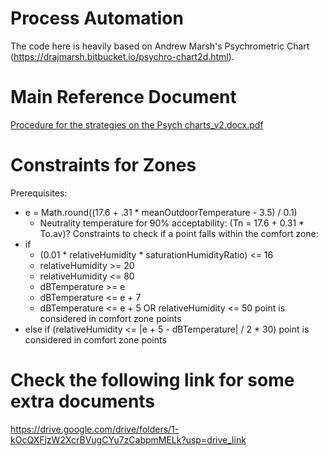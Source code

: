 # Process Automation 
The code here is heavily based on Andrew Marsh's Psychrometric Chart (https://drajmarsh.bitbucket.io/psychro-chart2d.html).

# Main Reference Document
[Procedure for the strategies on the Psych charts_v2.docx.pdf](Procedure%20for%20the%20strategies%20on%20the%20Psych%20charts_v2.docx.pdf)

# Constraints for Zones
Prerequisites:
- e = Math.round((17.6 + .31 * meanOutdoorTemperature - 3.5) / 0.1)
    - Neutrality temperature for 90% acceptability: (Tn = 17.6 + 0.31 * To.av)?
      Constraints to check if a point falls within the comfort zone:
- if
    - (0.01 * relativeHumidity * saturationHumidityRatio) <= 16
    - relativeHumidity >= 20
    - relativeHumidity <= 80
    - dBTemperature >= e
    - dBTemperature <= e + 7
    - dBTemperature <= e + 5 OR relativeHumidity <= 50
      point is considered in comfort zone points
- else if (relativeHumidity <= |e + 5 - dBTemperature| / 2 * 30)
  point is considered in comfort zone points

# Check the following link for some extra documents
https://drive.google.com/drive/folders/1-kOcQXFjzW2XcrBVugCYu7zCabpmMELk?usp=drive_link